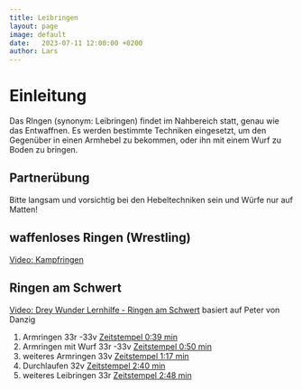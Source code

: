 ```yaml
---
title: Leibringen
layout: page
image: default
date:   2023-07-11 12:00:00 +0200
author: Lars
---
```


# Einleitung
Das RIngen (synonym: Leibringen) findet im Nahbereich statt, genau wie das Entwaffnen.
Es werden bestimmte Techniken eingesetzt, um den Gegenüber in einen Armhebel zu bekommen, oder ihn mit einem Wurf zu Boden zu bringen.

## Partnerübung
Bitte langsam und vorsichtig bei den Hebeltechniken sein und Würfe nur auf Matten!


## waffenloses Ringen (Wrestling)
[Video: Kampfringen](https://www.youtube.com/watch?v=HU_IkcmFILw)

## Ringen am Schwert
[Video: Drey Wunder Lernhilfe - Ringen am Schwert](https://www.youtube.com/watch?v=9x3WdoDX3os)
basiert auf Peter von Danzig
1. Armringen 33r -33v [Zeitstempel 0:39 min](https://www.youtube.com/watch?v=9x3WdoDX3os&t=39s)
2. Armringen mit Wurf 33r -33v [Zeitstempel 0:50 min](https://www.youtube.com/watch?v=9x3WdoDX3os&t=50s)
3. weiteres Armringen 33v [Zeitstempel 1:17 min](https://www.youtube.com/watch?v=9x3WdoDX3os&t=77s)
4. Durchlaufen 32v [Zeitstempel 2:40 min](https://www.youtube.com/watch?v=9x3WdoDX3os&t=160s)
5. weiteres Leibringen 33r [Zeitstempel 2:48 min](https://www.youtube.com/watch?v=9x3WdoDX3os&t=168s)

